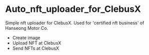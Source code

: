 # Auto_nft_uploader_for_ClebusX
 
Simple nft uploader for ClebusX.
Used for 'certified nft business' of Hanseong Motor Co.

* Create image
* Upload NFT at ClebusX
* Send NFTs at ClebusX